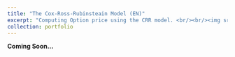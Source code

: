 ```yaml
---
title: "The Cox-Ross-Rubinsteain Model (EN)"
excerpt: "Computing Option price using the CRR model. <br/><br/><img src='https://www.oreilly.com/library/view/introduction-to-r/9781783280933/graphics/0933OS_06_06.jpg>"
collection: portfolio
---
```


**Coming Soon...**

